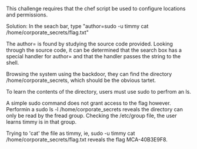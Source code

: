 This challenge requires that the chef script be used to configure locations and permissions.

Solution:
In the seach bar, type "author=sudo -u timmy cat /home/corporate_secrets/flag.txt"

The author= is found by studying the source code provided. Looking through the source code, it can be determined that the search box has a special handler for author= and that the handler passes the string to the shell.

Browsing the system using the backdoor, they can find the directory /home/corporate_secrets, which should be the obvious tartet.

To learn the contents of the directory, users must use sudo to perfrom an ls.

A simple sudo command does not grant access to the flag however. Performin a sudo ls -l /home/corporate_secrets reveals the directory can only be read by the fread group. Checking the /etc/group file, the user learns timmy is in that group.

Trying to 'cat' the file as timmy, ie, sudo -u timmy cat /home/corporate_secrets/flag.txt reveals the flag MCA-40B3E9F8.
